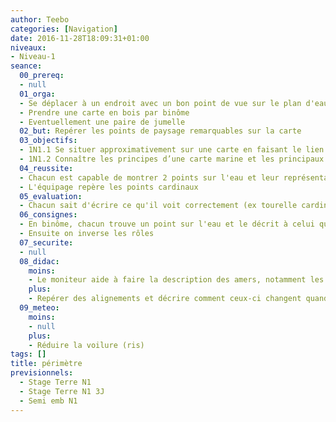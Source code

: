 ```yaml
---
author: Teebo
categories: [Navigation]
date: 2016-11-28T18:09:31+01:00
niveaux:
- Niveau-1
seance:
  00_prereq:
  - null
  01_orga:
  - Se déplacer à un endroit avec un bon point de vue sur le plan d'eau (Quart?)
  - Prendre une carte en bois par binôme
  - Eventuellement une paire de jumelle
  02_but: Repérer les points de paysage remarquables sur la carte
  03_objectifs:
  - 1N1.1 Se situer approximativement sur une carte en faisant le lien avec le paysage
  - 1N1.2 Connaître les principes d’une carte marine et les principaux symboles
  04_reussite:
  - Chacun est capable de montrer 2 points sur l'eau et leur représentation sur la carte
  - L'équipage repère les points cardinaux
  05_evaluation:
  - Chacun sait d'écrire ce qu'il voit correctement (ex tourelle cardinale est)
  06_consignes:
  - En binôme, chacun trouve un point sur l'eau et le décrit à celui qui a la carte
  - Ensuite on inverse les rôles
  07_securite:
  - null
  08_didac:
    moins:
    - Le moniteur aide à faire la description des amers, notamment les balises
    plus:
    - Repérer des alignements et décrire comment ceux-ci changent quand on bouge
  09_meteo:
    moins:
    - null
    plus:
    - Réduire la voilure (ris)
tags: []
title: périmètre
previsionnels:
  - Stage Terre N1
  - Stage Terre N1 3J
  - Semi emb N1
---
```


